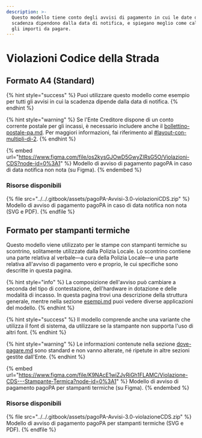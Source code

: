 ```yaml
---
description: >-
  Questo modello tiene conto degli avvisi di pagamento in cui le date di
  scadenza dipendono dalla data di notifica, e spiegano meglio come calcolare
  gli importi da pagare.
---
```


# Violazioni Codice della Strada

## Formato A4 (Standard)

{% hint style="success" %}
Puoi utilizzare questo modello come esempio per tutti gli avvisi in cui la scadenza dipende dalla data di notifica.
{% endhint %}

{% hint style="warning" %}
Se l'Ente Creditore dispone di un conto corrente postale per gli incassi, è necessario includere anche il [bollettino-postale-pa.md](../specifiche-tecniche/dati-per-il-pagamento/bollettino-postale-pa.md "mention"). Per maggiori informazioni, fai riferimento al [#layout-con-multipli-di-2](../specifiche-tecniche/dati-per-il-pagamento/rate-multiple.md#layout-con-multipli-di-2 "mention").
{% endhint %}

{% embed url="https://www.figma.com/file/os2kysGJOwD5GwyZIRsG5O/Violazioni-CDS?node-id=0%3A1" %}
Modello di avviso di pagamento pagoPA in caso di data notifica non nota (su Figma).
{% endembed %}

### Risorse disponibili

{% file src="../../.gitbook/assets/pagoPA-Avvisi-3.0-violazioniCDS.zip" %}
Modello di avviso di pagamento pagoPA in caso di data notifica non nota (SVG e PDF).
{% endfile %}

## Formato per stampanti termiche

Questo modello viene utilizzato per le stampe con stampanti termiche su scontrino, solitamente utilizzate dalla Polizia Locale. Lo scontrino contiene una parte relativa al verbale—a cura della Polizia Locale—e una parte relativa all'avviso di pagamento vero e proprio, le cui specifiche sono descritte in questa pagina.&#x20;

{% hint style="info" %}
La composizione dell'avviso può cambiare a seconda del tipo di contestazione, dell'hardware in dotazione e delle modalità di incasso. In questa pagina trovi una descrizione della struttura generale, mentre nella sezione [esempi.md](../../allegato-1/esempi.md "mention") puoi vedere diverse applicazioni del modello.&#x20;
{% endhint %}

{% hint style="success" %}
Il modello comprende anche una variante che utilizza il font di sistema, da utilizzare se la stampante non supporta l'uso di altri font.
{% endhint %}

{% hint style="warning" %}
Le informazioni contenute nella sezione [dove-pagare.md](../specifiche-tecniche/dove-pagare.md "mention") sono standard e non vanno alterate, né ripetute in altre sezioni gestite dall'Ente.
{% endhint %}

{% embed url="https://www.figma.com/file/K9NAcE1wiZJvRiGh1FLAMC/Violazione-CDS---Stampante-Termica?node-id=0%3A1" %}
Modello di avviso di pagamento pagoPA per stampanti termiche (su Figma).
{% endembed %}

### Risorse disponibili

{% file src="../../.gitbook/assets/pagoPA-Avvisi-3.0-violazioneCDS.zip" %}
Modello di avviso di pagamento pagoPA per stampanti termiche (SVG e PDF).
{% endfile %}

###

